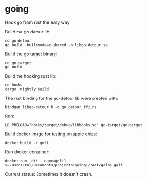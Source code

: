 # going
Hook go from rust the easy way.

Build the go detour lib:
```
cd go-detour
go build -buildmode=c-shared -o libgo-detour.so
```

Build the go target binary:
```
cd go-target
go build
```

Build the hooking rust lib:
```
cd hooks
cargo +nightly build
```

The rust binding for the go-detour lib were created with:
```
bindgen libgo-detour.h -o go_detour_ffi.rs
```

Run:
```
LD_PRELOAD="hooks/target/debug/libhooks.so" go-target/go-target
```

Build docker image for testing on apple chips:
```
docker build -t goli .
```

Run docker container:
```
docker run -dit --name=goli1 -v=/Users/tal/Documents/projects/going:/root/going goli
```


Current status:
Sometimes it doesn't crash.
